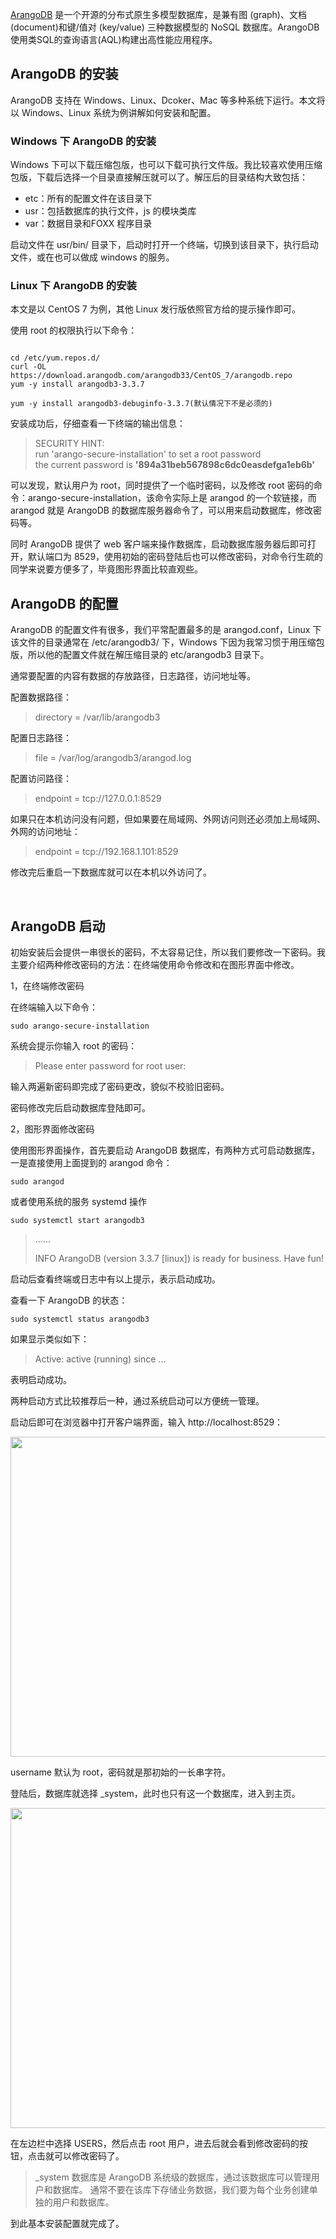 
<p><a href="https://www.arangodb.com/why-arangodb/cn/">ArangoDB</a>&nbsp;是一个开源的分布式原生多模型数据库，是兼有图 (graph)、文档 (document)和键/值对 (key/value) 三种数据模型的 NoSQL 数据库。ArangoDB 使用类SQL的查询语言(AQL)构建出高性能应用程序。</p>

<h2>ArangoDB 的安装</h2>

<p>ArangoDB 支持在 Windows、Linux、Dcoker、Mac&nbsp;等多种系统下运行。本文将以 Windows、Linux 系统为例讲解如何安装和配置。</p>

<h3>Windows 下 ArangoDB 的安装</h3>

<p>Windows 下可以下载压缩包版，也可以下载可执行文件版。我比较喜欢使用压缩包版，下载后选择一个目录直接解压就可以了。解压后的目录结构大致包括：</p>

<ul>
	<li>etc：所有的配置文件在该目录下</li>
	<li>usr：包括数据库的执行文件，js 的模块类库</li>
	<li>var：数据目录和FOXX 程序目录</li>
</ul>

<p>启动文件在 usr/bin/ 目录下，启动时打开一个终端，切换到该目录下，执行启动文件，或在也可以做成 windows 的服务。</p>

<h3>Linux 下 ArangoDB 的安装</h3>

<p>本文是以 CentOS 7 为例，其他 Linux 发行版依照官方给的提示操作即可。</p>

<p>使用 root 的权限执行以下命令：</p>

<pre>
<code> 
cd /etc/yum.repos.d/
curl -OL https://download.arangodb.com/arangodb33/CentOS_7/arangodb.repo
yum -y install arangodb3-3.3.7

yum -y install arangodb3-debuginfo-3.3.7(默认情况下不是必须的)</code></pre>

<p>安装成功后，仔细查看一下终端的输出信息：</p>

<blockquote>
<p>SECURITY HINT:<br />
run &#39;arango-secure-installation&#39; to set a root password<br />
the current password is<em> </em><strong>&#39;894a31beb567898c6dc0easdefga1eb6b&#39;</strong></p>
</blockquote>

<p>可以发现，默认用户为 root，同时提供了一个临时密码，以及修改 root 密码的命令：arango-secure-installation，该命令实际上是 arangod 的一个软链接，而 arangod 就是 ArangoDB 的数据库服务器命令了，可以用来启动数据库，修改密码等。</p>

<p>同时 ArangoDB 提供了 web 客户端来操作数据库，启动数据库服务器后即可打开，默认端口为 8529，使用初始的密码登陆后也可以修改密码，对命令行生疏的同学来说要方便多了，毕竟图形界面比较直观些。</p>

<h2>ArangoDB 的配置</h2>

<p>ArangoDB 的配置文件有很多，我们平常配置最多的是 arangod.conf，Linux 下该文件的目录通常在&nbsp;/etc/arangodb3/ 下，Windows 下因为我常习惯于用压缩包版，所以他的配置文件就在解压缩目录的 etc/arangodb3 目录下。</p>

<p>通常要配置的内容有数据的存放路径，日志路径，访问地址等。</p>

<p>配置数据路径：</p>

<blockquote>
<p>directory = /var/lib/arangodb3</p>
</blockquote>

<p>配置日志路径：</p>

<blockquote>
<p>file = /var/log/arangodb3/arangod.log</p>
</blockquote>

<p>配置访问路径：</p>

<blockquote>
<p>endpoint = tcp://127.0.0.1:8529</p>
</blockquote>

<p>如果只在本机访问没有问题，但如果要在局域网、外网访问则还必须加上局域网、外网的访问地址：</p>

<blockquote>
<p>endpoint = tcp://192.168.1.101:8529</p>
</blockquote>

<p>修改完后重启一下数据库就可以在本机以外访问了。</p>

<p>&nbsp;</p>

<h2>ArangoDB 启动</h2>

<p>初始安装后会提供一串很长的密码，不太容易记住，所以我们要修改一下密码。我主要介绍两种修改密码的方法：在终端使用命令修改和在图形界面中修改。</p>

<p>1，在终端修改密码</p>

<p>在终端输入以下命令：</p>

<pre>
<code>sudo arango-secure-installation</code></pre>

<p>系统会提示你输入 root 的密码：</p>

<blockquote>
<p>Please enter password for root user:&nbsp;</p>
</blockquote>

<p>输入两遍新密码即完成了密码更改，貌似不校验旧密码。</p>

<p>密码修改完后启动数据库登陆即可。</p>

<p>2，图形界面修改密码</p>

<p>使用图形界面操作，首先要启动 ArangoDB 数据库，有两种方式可启动数据库，一是直接使用上面提到的 arangod 命令：</p>

<pre>
<code>sudo arangod</code></pre>

<p>或者使用系统的服务 systemd 操作</p>

<pre>
<code>sudo systemctl start arangodb3</code></pre>

<blockquote>
<p>......</p>

<p>INFO ArangoDB (version 3.3.7 [linux]) is ready for business. Have fun!</p>
</blockquote>

<p>启动后查看终端或日志中有以上提示，表示启动成功。</p>

<p>查看一下 ArangoDB 的状态：</p>

<pre>
<code>sudo systemctl status arangodb3</code></pre>

<p>如果显示类似如下：</p>

<blockquote>
<p>Active: active (running) since ...</p>
</blockquote>

<p>表明启动成功。</p>

<p>两种启动方式比较推荐后一种，通过系统启动可以方便统一管理。</p>

<p>启动后即可在浏览器中打开客户端界面，输入 http://localhost:8529：</p>

<p><img alt="" height="512" src="https://static.oschina.net/uploads/space/2018/0427/134534_y5Ov_3550986.png" width="797" /></p>

<p>username 默认为 root，密码就是那初始的一长串字符。</p>

<p>登陆后，数据库就选择 _system，此时也只有这一个数据库，进入到主页。</p>

<p><img alt="" height="512" src="https://static.oschina.net/uploads/space/2018/0427/140446_Z3VK_3550986.png" width="774" /></p>

<p>在左边栏中选择 USERS，然后点击 root 用户，进去后就会看到修改密码的按钮，点击就可以修改密码了。</p>

<blockquote>
<p>_system 数据库是 ArangoDB 系统级的数据库，通过该数据库可以管理用户和数据库。 通常不要在该库下存储业务数据，我们要为每个业务创建单独的用户和数据库。</p>
</blockquote>

<p>到此基本安装配置就完成了。</p>
